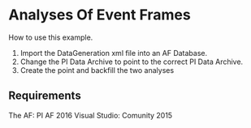 # Analyses Of Event Frames

How to use this example.

1. Import the DataGeneration xml file into an AF Database.
2. Change the PI Data Archive to point to the correct PI Data Archive.
3. Create the point and backfill the two analyses

## Requirements
The AF: PI AF 2016
Visual Studio: Comunity 2015
